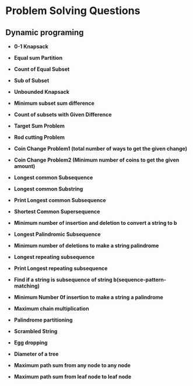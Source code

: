 # Problem Solving Questions

## Dynamic programing
  - **0-1 Knapsack**

  - **Equal sum Partition**

  - **Count of Equal Subset**

  - **Sub of Subset**

  - **Unbounded Knapsack**

  - **Minimum subset sum difference**

  - **Count of subsets with Given Difference**

  - **Target Sum Problem**

  - **Rod cutting Problem**

  - **Coin Change Problem1 (total number of ways to get the given change)**

 - **Coin Change Problem2 (Minimum number of coins to get the given amount)**

 - **Longest common Subsequence**

 - **Longest common Substring**

 - **Print Longest common Subsequence**

 - **Shortest Common Supersequence**

 - **Minimum number of insertion and deletion to convert a string to b**

 - **Longest Palindromic Subsequence**

 - **Minimum number of deletions to make a string palindrome**

 - **Longest repeating subsequence**

 - **Print Longest repeating subsequence**

 - **Find if a string is subsequence of string b(sequence-pattern-matching)**

 - **Minimum Number 0f insertion to make a string a palindrome**

 - **Maximum chain multiplication**

 - **Palindrome partitioning**

 - **Scrambled String**

 - **Egg dropping**

 - **Diameter of a tree**

 - **Maximum path sum from any node to any node**

 - **Maximum path sum from leaf node to leaf node**